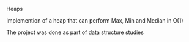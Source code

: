 Heaps

Implemention of a heap that can perform Max, Min and Median in O(1)

The project was done as part of data structure studies
